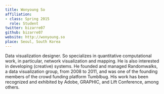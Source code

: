 ```yaml
---
title: Wonyoung So
affiliation:
- class: Spring 2015
  role: Student
twitter: bizarre07
github: bizarre07
website: http://wonyoung.so
place: Seoul, South Korea
---
```

Data visualization designer. So specializes in quantitative computational work, in particular, network visualization and mapping. He is also interested in developing (creative) systems. He founded and managed Randomwalks, a data visualization group, from 2008 to 2011, and was one of the founding members of the crowd funding platform Tumblbug. His work has been recognized and exhibited by Adobe, GRAPHIC, and Lift Conference, among others.